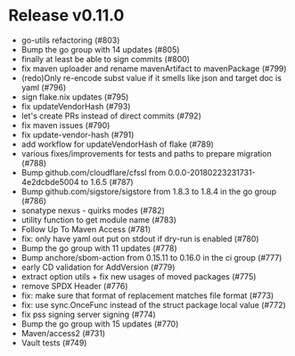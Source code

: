 # Release v0.11.0

- go-utils refactoring (#803)
- Bump the go group with 14 updates (#805)
- finally at least be able to sign commits (#800)
- fix maven uploader and rename mavenArtifact to mavenPackage (#799)
- (redo)Only re-encode subst value if it smells like json and target doc is yaml  (#796)
- sign flake.nix updates (#795)
- fix updateVendorHash (#793)
- let's create PRs instead of direct commits (#792)
- fix maven issues (#790)
- fix update-vendor-hash (#791)
- add workflow for updateVendorHash of flake  (#789)
- various fixes/improvements for tests and paths to prepare migration (#788)
- Bump github.com/cloudflare/cfssl from 0.0.0-20180223231731-4e2dcbde5004 to 1.6.5 (#787)
- Bump github.com/sigstore/sigstore from 1.8.3 to 1.8.4 in the go group (#786)
- sonatype nexus - quirks modes (#782)
- utility function to get module name (#783)
- Follow Up To Maven Access (#781)
- fix: only have yaml out put on stdout if dry-run is enabled (#780)
- Bump the go group with 11 updates (#778)
- Bump anchore/sbom-action from 0.15.11 to 0.16.0 in the ci group (#777)
- early CD validation for AddVersion (#779)
- extract option utils + fix new usages of moved packages (#775)
- remove SPDX Header (#776)
- fix: make sure that format of replacement matches file format (#773)
- fix: use sync.OnceFunc instead of the struct package local value (#772)
- fix pss signing server signing (#774)
- Bump the go group with 15 updates (#770)
- Maven/access2 (#731)
- Vault tests (#749)
